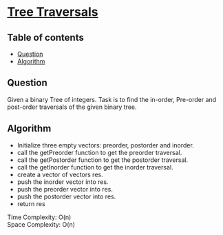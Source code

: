 # [Tree Traversals](https://www.codingninjas.com/studio/problems/tree-traversals_8230775?challengeSlug=striver-sde-challenge&leftPanelTab=0)

## Table of contents

- [Question](#question)
- [Algorithm](#algorithm)

## Question
Given a binary Tree of integers. Task is to find the in-order, Pre-order and post-order traversals of the given binary tree.

## Algorithm
- Initialize three empty vectors: preorder, postorder and inorder.
- call the getPreorder function to get the preorder traversal.
- call the getPostorder function to get the postorder traversal.
- call the getInorder function to get the inorder traversal.
- create a vector of vectors res.
- push the inorder vector into res.
- push the preorder vector into res.
- push the postorder vector into res.
- return res

Time Complexity: O(n)</br>
Space Complexity: O(n)